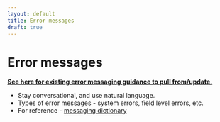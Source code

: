 ```yaml
---
layout: default
title: Error messages
draft: true
---
```


# Error messages
**[See here for existing error messaging guidance to pull from/update.](https://department-of-veterans-affairs.github.io/design-system/docs/messaging-and-error-handling/error-message-standardization-content-style-guide.html)**


- Stay conversational, and use natural language.
- Types of error messages - system errors, field level errors, etc.
- For reference - [messaging dictionary](https://github.com/department-of-veterans-affairs/vets.gov-team/blob/master/Products/Design%20System/Guidelines/Error%20handling/Dictionary.md)
